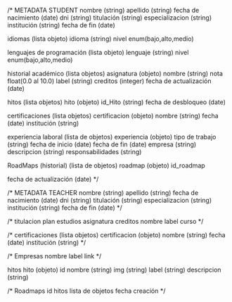 /* METADATA STUDENT
  nombre (string)
  apellido (string)
  fecha de nacimiento (date)
  dni (string)
  titulación (string)
  especializacion (string)
  institución (string)
  fecha de fin (date)

  idiomas (lista objeto)
    idioma (string)
    nivel enum(bajo,alto,medio)

  lenguajes de programación (lista objeto)
    lenguaje (string)
    nivel enum(bajo,alto,medio)

  historial académico (lista objetos)
    asignatura (objeto)
      nombre (string)
      nota float(0.0 al 10.0)
      label (string)
      creditos (integer)
      fecha de actualización (date)

  hitos (lista objetos)
    hito (objeto)
      id_Hito (string)
      fecha de desbloqueo (date)
  
  certificaciones (lista objetos)
    certificacion (objeto)
      nombre (string)
      fecha (date)
      institución (string)

  experiencia laboral (lista de objetos)
    experiencia (objeto)
      tipo de trabajo (string)
      fecha de inicio (date)
      fecha de fin (date)
      empresa (string)
      descripcion (string)
      responsabilidades (string)

  RoadMaps (historial) (lista de objetos)
    roadmap (objeto)
      id_roadmap

  fecha de actualización (date)
*/

/* METADATA TEACHER
  nombre (string)
  apellido (string)
  fecha de nacimiento (date)
  dni (string)
  titulación (string)
  especializacion (string)
  institución (string)
  fecha de fin (date)
*/

/*
titulacion
  plan estudios
    asignatura
      creditos
      nombre
      label
      curso
*/

/*
  certificaciones (lista objetos)
    certificacion (objeto)
      nombre (string)
      fecha (date)
      institución (string)
*/

/*
Empresas
  nombre
  label
  link
*/

hitos 
  hito (objeto)
    id 
    nombre (string)
    img (string)
    label (string)
    descripcion (string)

/*
Roadmaps
  id
  hitos lista de objetos
  fecha creación
*/
